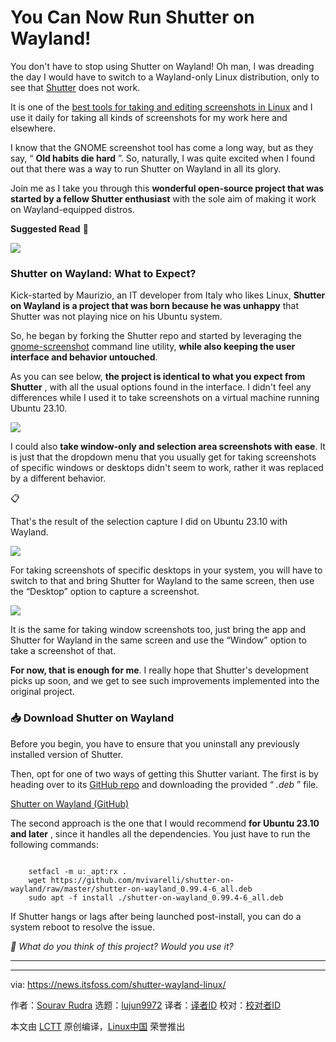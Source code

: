 [#]: subject: "You Can Now Run Shutter on Wayland!"
[#]: via: "https://news.itsfoss.com/shutter-wayland-linux/"
[#]: author: "Sourav Rudra https://news.itsfoss.com/author/sourav/"
[#]: collector: "lujun9972/lctt-scripts-1700446145"
[#]: translator: " "
[#]: reviewer: " "
[#]: publisher: " "
[#]: url: " "

You Can Now Run Shutter on Wayland!
======
You don't have to stop using Shutter on Wayland!
Oh man, I was dreading the day I would have to switch to a Wayland-only Linux distribution, only to see that [Shutter][1] does not work.

It is one of the [best tools for taking and editing screenshots in Linux][2] and I use it daily for taking all kinds of screenshots for my work here and elsewhere.

I know that the GNOME screenshot tool has come a long way, but as they say, “ **Old habits die hard** ”. So, naturally, I was quite excited when I found out that there was a way to run Shutter on Wayland in all its glory.

Join me as I take you through this **wonderful open-source project that was started by a fellow Shutter enthusiast** with the sole aim of making it work on Wayland-equipped distros.

**Suggested Read** 📖

![][3]

### Shutter on Wayland: What to Expect?

Kick-started by Maurizio, an IT developer from Italy who likes Linux, **Shutter on Wayland is a project that was born because he was unhappy** that Shutter was not playing nice on his Ubuntu system.

So, he began by forking the Shutter repo and started by leveraging the [gnome-screenshot][4] command line utility, **while also keeping the user interface and behavior untouched**.

As you can see below, **the project is identical to what you expect from Shutter** , with all the usual options found in the interface. I didn't feel any differences while I used it to take screenshots on a virtual machine running Ubuntu 23.10.

![][5]

I could also **take window-only and selection area screenshots with ease**. It is just that the dropdown menu that you usually get for taking screenshots of specific windows or desktops didn't seem to work, rather it was replaced by a different behavior.

📋

That's the result of the selection capture I did on Ubuntu 23.10 with Wayland.

![][6]

For taking screenshots of specific desktops in your system, you will have to switch to that and bring Shutter for Wayland to the same screen, then use the “Desktop” option to capture a screenshot.

![][7]

It is the same for taking window screenshots too, just bring the app and Shutter for Wayland in the same screen and use the “Window” option to take a screenshot of that.

**For now, that is enough for me**. I really hope that Shutter's development picks up soon, and we get to see such improvements implemented into the original project.

### 📥 Download Shutter on Wayland

Before you begin, you have to ensure that you uninstall any previously installed version of Shutter.

Then, opt for one of two ways of getting this Shutter variant. The first is by heading over to its [GitHub repo][8] and downloading the provided “ _.deb_ ” file.

[Shutter on Wayland (GitHub)][9]

The second approach is the one that I would recommend **for Ubuntu 23.10 and later** , since it handles all the dependencies. You just have to run the following commands:

```

    setfacl -m u:_apt:rx .
    wget https://github.com/mvivarelli/shutter-on-wayland/raw/master/shutter-on-wayland_0.99.4-6_all.deb
    sudo apt -f install ./shutter-on-wayland_0.99.4-6_all.deb

```

If Shutter hangs or lags after being launched post-install, you can do a system reboot to resolve the issue.

_💬 What do you think of this project? Would you use it?_

* * *

--------------------------------------------------------------------------------

via: https://news.itsfoss.com/shutter-wayland-linux/

作者：[Sourav Rudra][a]
选题：[lujun9972][b]
译者：[译者ID](https://github.com/译者ID)
校对：[校对者ID](https://github.com/校对者ID)

本文由 [LCTT](https://github.com/LCTT/TranslateProject) 原创编译，[Linux中国](https://linux.cn/) 荣誉推出

[a]: https://news.itsfoss.com/author/sourav/
[b]: https://github.com/lujun9972
[1]: https://shutter-project.org/
[2]: https://itsfoss.com/take-screenshot-linux/
[3]: https://itsfoss.com/content/images/size/w256h256/2022/12/android-chrome-192x192.png
[4]: https://gitlab.gnome.org/GNOME/gnome-screenshot
[5]: https://news.itsfoss.com/content/images/2024/01/Shutter_on_Wayland_1-1.png
[6]: https://news.itsfoss.com/content/images/2024/01/Shutter_on_Wayland_2-1.png
[7]: https://news.itsfoss.com/content/images/2024/01/Shutter_on_Wayland_3.png
[8]: https://github.com/mvivarelli/shutter-on-wayland/tree/master
[9]: https://github.com/mvivarelli/shutter-on-wayland/blob/master/shutter-on-wayland_0.99.4-6_all.deb

